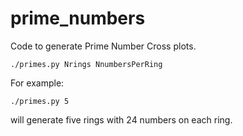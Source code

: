 # prime_numbers
Code to generate Prime Number Cross plots.

```
./primes.py Nrings NnumbersPerRing
```

For example:
```
./primes.py 5
```

will generate five rings with 24 numbers on each ring.
